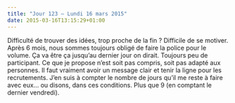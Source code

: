 ```yaml
---
title: "Jour 123 — Lundi 16 mars 2015"
date: 2015-03-16T13:15:29+01:00
---
```


Difficulté de trouver des idées, trop proche de la fin ? Difficile de se
motiver. Après 6 mois, nous sommes toujours obligé de faire la police
pour le volume. Ça va être ça jusqu’au dernier jour on dirait. Toujours
peu de participant. Ce que je propose n’est soit pas compris, soit pas
adapté aux personnes. Il faut vraiment avoir un message clair et tenir
la ligne pour les recrutements. J’en suis à compter le nombre de jours
qu’il me reste à faire avec eux… ou disons, dans ces conditions. Plus
que 9 (en comptant le dernier vendredi).



